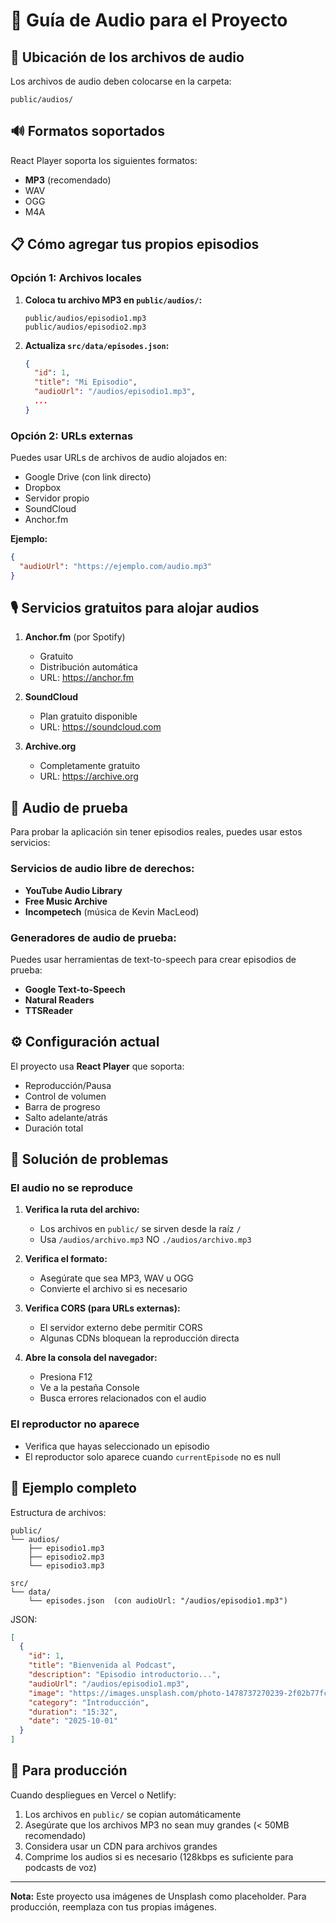 # 🎵 Guía de Audio para el Proyecto

## 📁 Ubicación de los archivos de audio

Los archivos de audio deben colocarse en la carpeta:
```
public/audios/
```

## 🔊 Formatos soportados

React Player soporta los siguientes formatos:
- **MP3** (recomendado)
- WAV
- OGG
- M4A

## 📋 Cómo agregar tus propios episodios

### Opción 1: Archivos locales

1. **Coloca tu archivo MP3 en `public/audios/`:**
   ```
   public/audios/episodio1.mp3
   public/audios/episodio2.mp3
   ```

2. **Actualiza `src/data/episodes.json`:**
   ```json
   {
     "id": 1,
     "title": "Mi Episodio",
     "audioUrl": "/audios/episodio1.mp3",
     ...
   }
   ```

### Opción 2: URLs externas

Puedes usar URLs de archivos de audio alojados en:
- Google Drive (con link directo)
- Dropbox
- Servidor propio
- SoundCloud
- Anchor.fm

**Ejemplo:**
```json
{
  "audioUrl": "https://ejemplo.com/audio.mp3"
}
```

## 🎙️ Servicios gratuitos para alojar audios

1. **Anchor.fm** (por Spotify)
   - Gratuito
   - Distribución automática
   - URL: https://anchor.fm

2. **SoundCloud**
   - Plan gratuito disponible
   - URL: https://soundcloud.com

3. **Archive.org**
   - Completamente gratuito
   - URL: https://archive.org

## 🧪 Audio de prueba

Para probar la aplicación sin tener episodios reales, puedes usar estos servicios:

### Servicios de audio libre de derechos:
- **YouTube Audio Library**
- **Free Music Archive**
- **Incompetech** (música de Kevin MacLeod)

### Generadores de audio de prueba:
Puedes usar herramientas de text-to-speech para crear episodios de prueba:
- **Google Text-to-Speech**
- **Natural Readers**
- **TTSReader**

## ⚙️ Configuración actual

El proyecto usa **React Player** que soporta:
- Reproducción/Pausa
- Control de volumen
- Barra de progreso
- Salto adelante/atrás
- Duración total

## 🔧 Solución de problemas

### El audio no se reproduce

1. **Verifica la ruta del archivo:**
   - Los archivos en `public/` se sirven desde la raíz `/`
   - Usa `/audios/archivo.mp3` NO `./audios/archivo.mp3`

2. **Verifica el formato:**
   - Asegúrate que sea MP3, WAV u OGG
   - Convierte el archivo si es necesario

3. **Verifica CORS (para URLs externas):**
   - El servidor externo debe permitir CORS
   - Algunas CDNs bloquean la reproducción directa

4. **Abre la consola del navegador:**
   - Presiona F12
   - Ve a la pestaña Console
   - Busca errores relacionados con el audio

### El reproductor no aparece

- Verifica que hayas seleccionado un episodio
- El reproductor solo aparece cuando `currentEpisode` no es null

## 📝 Ejemplo completo

Estructura de archivos:
```
public/
└── audios/
    ├── episodio1.mp3
    ├── episodio2.mp3
    └── episodio3.mp3

src/
└── data/
    └── episodes.json  (con audioUrl: "/audios/episodio1.mp3")
```

JSON:
```json
[
  {
    "id": 1,
    "title": "Bienvenida al Podcast",
    "description": "Episodio introductorio...",
    "audioUrl": "/audios/episodio1.mp3",
    "image": "https://images.unsplash.com/photo-1478737270239-2f02b77fc618?w=400",
    "category": "Introducción",
    "duration": "15:32",
    "date": "2025-10-01"
  }
]
```

## 🚀 Para producción

Cuando despliegues en Vercel o Netlify:

1. Los archivos en `public/` se copian automáticamente
2. Asegúrate que los archivos MP3 no sean muy grandes (< 50MB recomendado)
3. Considera usar un CDN para archivos grandes
4. Comprime los audios si es necesario (128kbps es suficiente para podcasts de voz)

---

**Nota:** Este proyecto usa imágenes de Unsplash como placeholder. Para producción, reemplaza con tus propias imágenes.
